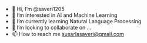 - 👋 Hi, I’m @saveri1205
- 👀 I’m interested in AI and Machine Learning
- 🌱 I’m currently learning Natural Language Processing
- 💞️ I’m looking to collaborate on ...
- 📫 How to reach me susarlasaveri@gmail.com

<!---
saveri1205/saveri1205 is a ✨ special ✨ repository because its `README.md` (this file) appears on your GitHub profile.
You can click the Preview link to take a look at your changes.
--->
